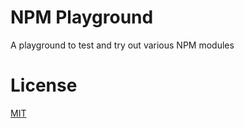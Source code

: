 # NPM Playground

A playground to test and try out various NPM modules

# License

[MIT](http://opensource.org/licenses/MIT)

